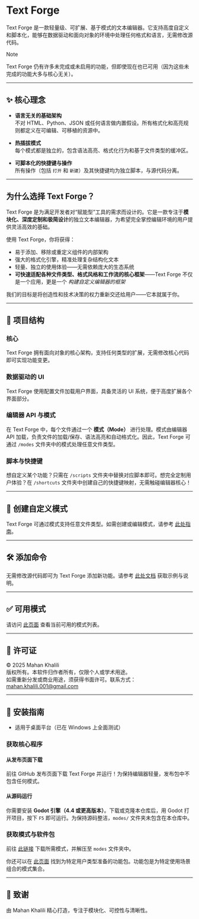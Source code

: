 # Text Forge

Text Forge 是一款轻量级、可扩展、基于模式的文本编辑器。它支持高度自定义和脚本化，能够在数据驱动和面向对象的环境中处理任何格式和语言，无需修改源代码。

> [!Note]  
> Text Forge 仍有许多未完成或未启用的功能，但即使现在也已可用（因为这些未完成的功能大多与核心无关）。

---

## ✨ 核心理念

- **语言无关的基础架构**  
  不对 HTML、Python、JSON 或任何语言做内置假设。所有格式化和高亮规则都定义在可编辑、可移植的资源中。

- **热插拔模式**  
  每个模式都是独立的，包含语法高亮、格式化行为和基于文件类型的缓冲区。

- **可脚本化的快捷键与操作**  
  所有操作（包括 `打开` 和 `新建`）及其快捷键均为独立脚本，与源代码分离。

---

## 为什么选择 Text Forge？

Text Forge 是为满足开发者对“赋能型”工具的需求而设计的。它是一款专注于**模块化、深度定制和极简设计**的独立文本编辑器，为希望完全掌控编辑环境的用户提供灵活高效的基础。

使用 Text Forge，你将获得：
- 易于添加、移除或重定义组件的内部架构
- 强大的格式化引擎，精准处理复杂结构化文本
- 轻量、独立的使用体验——无需依赖庞大的生态系统
- **可快速适配各种文件类型、格式风格和工作流的核心框架**——Text Forge 不仅是一个应用，更是一个 *构建自定义编辑器的框架*

我们的目标是将创造性和技术决策的权力重新交还给用户——它本就属于你。

---

## 🧠 项目结构

### 核心  
Text Forge 拥有面向对象的核心架构，支持任何类型的扩展，无需修改核心代码即可实现功能变更。

### 数据驱动的 UI  
Text Forge 使用配置文件加载用户界面，具备灵活的 UI 系统，便于高度扩展各个界面部分。

### 编辑器 API 与模式  
在 Text Forge 中，每个文件通过一个 **模式（Mode）** 进行处理。模式由编辑器 API 加载，负责文件的加载/保存、语法高亮和自动格式化。因此，Text Forge 可通过 `/modes` 文件夹中的模式处理任意文件类型。

### 脚本与快捷键  
想自定义某个功能？只需在 `/scripts` 文件夹中替换对应脚本即可。想完全定制用户体验？在 `/shortcuts` 文件夹中创建自己的快捷键映射，无需触碰编辑器核心！

---

## 🧩 创建自定义模式

Text Forge 可通过模式支持任意文件类型。如需创建或编辑模式，请参考 [此处指南](https://github.com/mkh-user/text-forge)。

---

## 🛠 添加命令

无需修改源代码即可为 Text Forge 添加新功能。请参考 [此处文档](https://github.com/mkh-user/text-forge) 获取示例与说明。

---

## ✅ 可用模式

请访问 [此页面](https://github.com/mkh-user/text-forge) 查看当前可用的模式列表。

---

## 🔐 许可证

© 2025 Mahan Khalili  
版权所有。本软件归作者所有，仅限个人或学术用途。  
如需重新分发或商业用途，须获得书面许可。联系方式：  
[mahan.khalili.001@gmail.com](mailto:mahan.khalili.001@gmail.com)

---

## 🚀 安装指南

- 适用于桌面平台（已在 Windows 上全面测试）

### 获取核心程序  
#### 从发布页面下载  
前往 GitHub 发布页面下载 Text Forge 并运行！为保持编辑器轻量，发布包中不包含任何模式。

#### 从源码运行  
你需要安装 **Godot 引擎（4.4 或更高版本）**。下载或克隆本仓库后，用 Godot 打开项目，按下 `F5` 即可运行。为保持源码整洁，`modes/` 文件夹未包含在本仓库中。

### 获取模式与软件包  
前往 [此链接](https://github.com/mkh-user/text-forge-modes/releases) 下载所需模式，并解压至 `modes` 文件夹中。

你还可以在 [此页面](https://github.com/mkh-user/text-forge-modes/wiki/Packages) 找到为特定用户类型准备的功能包。功能包是为特定使用场景组合的模式集合。

---

## 🙌 致谢

由 Mahan Khalili 精心打造，专注于模块化、可控性与清晰性。
